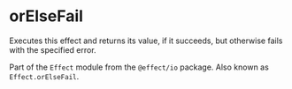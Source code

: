 # orElseFail

Executes this effect and returns its value, if it succeeds, but otherwise
fails with the specified error.

Part of the `Effect` module from the `@effect/io` package. Also known as `Effect.orElseFail`.
